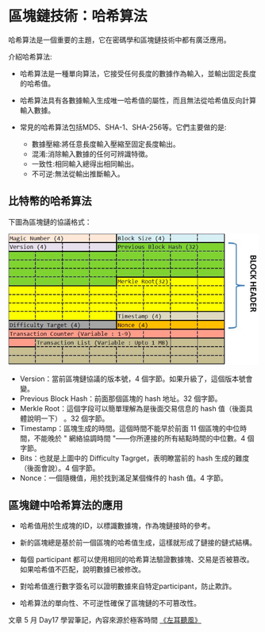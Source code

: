 # 區塊鏈技術：哈希算法

哈希算法是一個重要的主題，它在密碼學和區塊鏈技術中都有廣泛應用。

介紹哈希算法:

- 哈希算法是一種單向算法，它接受任何長度的數據作為輸入，並輸出固定長度的哈希值。

- 哈希算法具有各數據輸入生成唯一哈希值的屬性，而且無法從哈希值反向計算輸入數據。

- 常見的哈希算法包括MD5、SHA-1、SHA-256等。它們主要做的是:
  - 數據壓縮:將任意長度輸入壓縮至固定長度輸出。
  - 混淆:消除輸入數據的任何可辨識特徵。
  - 一致性:相同輸入總得出相同輸出。 
  - 不可逆:無法從輸出推斷輸入。

## 比特幣的哈希算法

下圖為區塊鏈的協議格式：

![](media/16843381408886/16843384572106.jpg)

* Version：當前區塊鏈協議的版本號，4 個字節。如果升級了，這個版本號會變。
* Previous Block Hash：前面那個區塊的 hash 地址。32 個字節。
* Merkle Root：這個字段可以簡單理解為是後面交易信息的 hash 值（後面具體說明一下） 。32 個字節。
* Timestamp：區塊生成的時間。這個時間不能早於前面 11 個區塊的中位時間，不能晚於 " 網絡協調時間 "——你所連接的所有結點時間的中位數。4 個字節。
* Bits：也就是上圖中的 Difficulty Tagrget，表明瞭當前的 hash 生成的難度（後面會說）。4 個字節。
* Nonce：一個隨機值，用於找到滿足某個條件的 hash 值。4 字節。

## 區塊鏈中哈希算法的應用

- 哈希值用於生成塊的ID，以標識數據塊，作為塊鏈接時的參考。

- 新的區塊總是基於前一個區塊的哈希值生成，這樣就形成了鏈接的鏈式結構。

- 每個 participant 都可以使用相同的哈希算法驗證數據塊、交易是否被篡改。如果哈希值不匹配，說明數據已被修改。

- 對哈希值進行數字簽名可以證明數據來自特定participant，防止欺詐。

- 哈希算法的單向性、不可逆性確保了區塊鏈的不可篡改性。

文章 5 月 Day17 學習筆記，內容來源於極客時間 [《左耳聽風》](http://gk.link/a/123CH)
